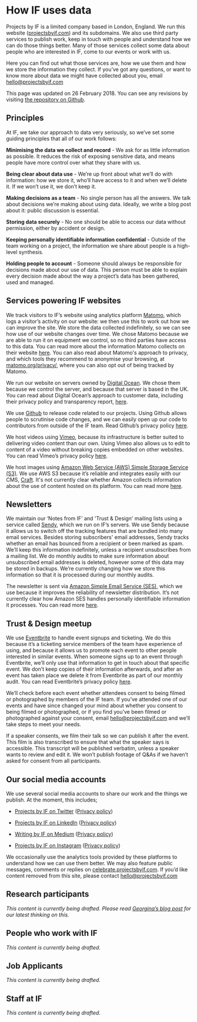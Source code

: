 # How IF uses data

Projects by IF is a limited company based in London, England. We run this website ([projectsbyif.com](https://projectsbyif.com/)) and its subdomains. We also use third party services to publish work, keep in touch with people and understand how we can do those things better. Many of those services collect some data about people who are interested in IF, come to our events or work with us.

Here you can find out what those services are, how we use them and how we store the information they collect. If you’ve got any questions, or want to know more about data we might have collected about you, email [hello@projectsbyif.com](mailto:hello@projectsbyif.com)

This page was updated on 26 February 2018. You can see any revisions by visiting [the repository on Github](https://github.com/projectsbyif/how-if-uses-data).

## Principles
At IF, we take our approach to data very seriously, so we’ve set some guiding principles that all of our work follows:

**Minimising the data we collect and record** - We ask for as little information as possible. It reduces the risk of exposing sensitive data, and means people have more control over what they share with us.

**Being clear about data use** - We’re up front about what we’ll do with information: how we store it, who’ll have access to it and when we’ll delete it. If we won’t use it, we don’t keep it.

**Making decisions as a team** - No single person has all the answers. We talk about decisions we’re making about using data. Ideally, we write a blog post about it: public discussion is essential.

**Storing data securely** - No one should be able to access our data without permission, either by accident or design.

**Keeping personally identifiable information confidential** - Outside of the team working on a project, the information we share about people is a high-level synthesis.

**Holding people to account** - Someone should always be responsible for decisions made about our use of data. This person must be able to explain every decision made about the way a project’s data has been gathered, used and managed.

## Services powering IF websites
We track visitors to IF’s website using analytics platform [Matomo](https://matomo.org/), which logs a visitor’s activity on our website: we then use this to work out how we can improve the site. We store the data collected indefinitely, so we can see how use of our website changes over time. We chose Matomo because we are able to run it on equipment we control, so no third parties have access to this data. You can read more about the information Matomo collects on their website [here](https://matomo.org/faq/general/faq_18254/). You can also read about Matomo's approach to privacy, and which tools they recommend to anonymise your browsing, at [matomo.org/privacy/](https://matomo.org/privacy/), where you can also opt out of being tracked by Matomo.

We run our website on servers owned by [Digital Ocean](https://www.digitalocean.com/). We chose them because we control the server, and because that server is based in the UK. You can read about Digital Ocean’s approach to customer data, including their privacy policy and transparency report, [here](https://www.digitalocean.com/legal/terms/).

We use [Github](https://github.com/) to release code related to our projects. Using Github allows people to scrutinise code changes, and we can easily open up our code to contributors from outside of the IF team. Read Github’s privacy policy [here](https://help.github.com/articles/github-privacy-statement/).

We host videos using [Vimeo](https://vimeo.com/), because its infrastructure is better suited to delivering video content than our own. Using Vimeo also allows us to edit to content of a video without breaking copies embedded on other websites. You can read Vimeo’s privacy policy [here](https://vimeo.com/privacy).

We host images using [Amazon Web Service (AWS) Simple Storage Service (S3)](https://aws.amazon.com/s3/). We use AWS S3 because it’s reliable and integrates easily with our CMS, [Craft](https://craftcms.com/). It's not currently clear whether Amazon collects information about the use of content hosted on its platform. You can read more [here](https://aws.amazon.com/compliance/data-privacy-faq/).

## Newsletters
We maintain our ‘Notes from IF’ and 'Trust & Design' mailing lists using a service called [Sendy](https://sendy.co/), which we run on IF’s servers. We use Sendy because it allows us to switch off the tracking features that are bundled into many email services. Besides storing subscribers' email addresses, Sendy tracks whether an email has bounced from a recipient or been marked as spam. We’ll keep this information indefinitely, unless a recipient unsubscribes from a mailing list. We do monthly audits to make sure information about unsubscribed email addresses is deleted, however some of this data may be stored in backups. We’re currently changing how we store this information so that it is processed during our monthly audits.

The newsletter is sent via [Amazon Simple Email Service (SES)](https://aws.amazon.com/ses/), which we use because it improves the reliability of newsletter distribution. It’s not currently clear how Amazon SES handles personally identifiable information it processes. You can read more  [here](https://aws.amazon.com/ses/faqs/).

## Trust & Design meetup
We use [Eventbrite](https://www.eventbrite.co.uk/) to handle event signups and ticketing. We do this because it’s a ticketing service members of the team have experience of using, and because it allows us to promote each event to other people interested in similar events. When someone signs up to an event through Eventbrite, we’ll only use that information to get in touch about that specific event. We don’t keep copies of their information afterwards, and after an event has taken place we delete it from Eventbrite as part of our monthly audit. You can read Eventbrite’s privacy policy [here](https://www.eventbrite.co.uk/support/articles/en_US/Troubleshooting/eventbrite-privacy-policy).

We’ll check before each event whether attendees consent to being filmed or photographed by members of the IF team. If you’ve attended one of our events and have since changed your mind about whether you consent to being filmed or photographed, or if you find you’ve been filmed or photographed against your consent, email [hello@projectsbyif.com](mailto:hello@projectsbyif.com) and we’ll take steps to meet your needs.

If a speaker consents, we film their talk so we can publish it after the event. This film is also transcribed to ensure that what the speaker says is accessible. This transcript will be published verbatim, unless a speaker wants to review and edit it. We won’t publish footage of Q&As if we haven’t asked for consent from all participants.

## Our social media accounts
We use several social media accounts to share our work and the things we publish. At the moment, this includes;

* [Projects by IF on Twitter](https://twitter.com/@projectsbyif) ([Privacy policy](https://twitter.com/en/privacy))

* [Projects by IF on LinkedIn](https://www.linkedin.com/company/10589574) ([Privacy policy](https://www.linkedin.com/legal/privacy-policy))

* [Writing by IF on Medium](https://medium.com/writing-by-if) ([Privacy policy](https://medium.com/policy/medium-privacy-policy-f03bf92035c9))

* [Projects by IF on Instagram](https://www.instagram.com/projectsbyif/) ([Privacy policy](https://help.instagram.com/155833707900388))

We occasionally use the analytics tools provided by these platforms to understand how we can use them better. We may also feature public messages, comments or replies on [celebrate.projectsbyif.com](https://celebrate.projectsbyif.com/). If you’d like content removed from this site, please contact [hello@projectsbyif.com](mailto:hello@projectsbyif.com)

## Research participants
_This content is currently being drafted. Please read [Georgina’s blog post](https://projectsbyif.com/ideas/research-at-if) for our latest thinking on this._

## People who work with IF
_This content is currently being drafted._

## Job Applicants
_This content is currently being drafted._

## Staff at IF
_This content is currently being drafted._
